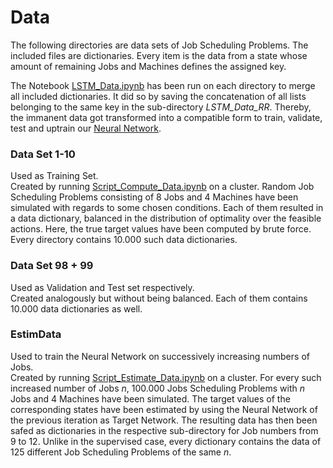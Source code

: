 # Data

The following directories are data sets of Job Scheduling Problems. The included files are dictionaries. Every item is the data from a state whose amount of remaining Jobs and Machines defines the assigned key.<br>

The Notebook [LSTM_Data.ipynb](https://github.com/Dieguinho1612/Job-Scheduling-Deep-Reinforcement-Learning/blob/main/Notebooks/LSTM_Data.ipynb) has been run on each directory to merge all included dictionaries. It did so by saving the concatenation of all lists belonging to the same key in the sub-directory <i>LSTM_Data_RR</i>. Thereby, the immanent data got transformed into a compatible form to train, validate, test and uptrain our [Neural Network](https://github.com/Dieguinho1612/Job-Scheduling-Deep-Reinforcement-Learning/blob/main/Neural_Networks/Neural_Network.h5).<br>

### Data Set 1-10

Used as Training Set.<br>
Created by running [Script_Compute_Data.ipynb](https://github.com/Dieguinho1612/Job-Scheduling-Deep-Reinforcement-Learning/blob/main/Notebooks/Script_Compute_Data.ipynb) on a cluster. Random Job Scheduling Problems consisting of 8 Jobs and 4 Machines have been simulated with regards to some chosen conditions. Each of them resulted in a data dictionary, balanced in the distribution of optimality over the feasible actions. Here, the true target values have been computed by brute force. Every directory contains 10.000 such data dictionaries.

### Data Set 98 + 99

Used as Validation and Test set respectively.<br>
Created analogously but without being balanced. Each of them contains 10.000 data dictionaries as well.

### EstimData

Used to train the Neural Network on successively increasing numbers of Jobs.<br>
Created by running [Script_Estimate_Data.ipynb](https://github.com/Dieguinho1612/Job-Scheduling-Deep-Reinforcement-Learning/blob/main/Notebooks/Script_Estimate_Data.ipynb) on a cluster. For every such increased number of Jobs <i>n</i>, 100.000 Jobs Scheduling Problems with <i>n</i> Jobs and 4 Machines have been simulated. The target values of the corresponding states have been estimated by using the Neural Network of the previous iteration as Target Network. The resulting data has then been safed as dictionaries in the respective sub-directory for Job numbers from 9 to 12. Unlike in the supervised case, every dictionary contains the data of 125 different Job Scheduling Problems of the same <i>n</i>.
